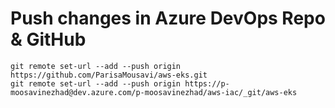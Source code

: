 # Push changes in Azure DevOps Repo & GitHub
```
git remote set-url --add --push origin https://github.com/ParisaMousavi/aws-eks.git
git remote set-url --add --push origin https://p-moosavinezhad@dev.azure.com/p-moosavinezhad/aws-iac/_git/aws-eks
```